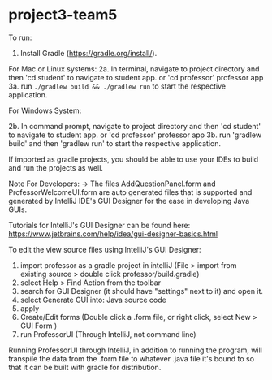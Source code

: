 # project3-team5

To run: 
1. Install Gradle (https://gradle.org/install/).

For Mac or Linux systems:
2a. In terminal, navigate to project directory and then 'cd student' to navigate to student app.
    or 'cd professor' professor app
3a. run `./gradlew build && ./gradlew run` to start the respective application.

For Windows System:

2b. In command prompt, navigate to project directory and then 'cd student' to navigate to student app.
    or 'cd professor' professor app
3b. run 'gradlew build' and then 'gradlew run' to start the respective application.

If imported as gradle projects, you should be able to use your IDEs to build and run the projects as well.

Note For Developers:
-> The files AddQuestionPanel.form and ProfessorWelcomeUI.form are auto generated files that is supported and
generated by IntelliJ IDE's GUI Designer for the ease in developing Java GUIs.

Tutorials for IntelliJ's GUI Designer can be found here: https://www.jetbrains.com/help/idea/gui-designer-basics.html 

To edit the view source files using IntelliJ's GUI Designer:
1. import professor as a gradle project in intelliJ (File > import from existing source > double click professor/build.gradle)
2. select Help > Find Action from the toolbar
3. search for GUI Designer (it should have "settings" next to it) and open it.
4. select Generate GUI into: Java source code
5. apply
6. Create/Edit forms (Double click a .form file, or right click, select New > GUI Form )
7. run ProfessorUI (Through IntelliJ, not command line)

Running ProfessorUI through IntelliJ, in addition to running the program, will transpile the data from the .form file to whatever .java file it's bound to so that it can be built with gradle for distribution.
